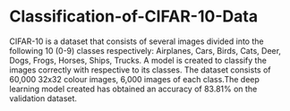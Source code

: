 # Classification-of-CIFAR-10-Data
CIFAR-10 is a dataset that consists of several images divided into the following 10 (0-9) classes respectively: Airplanes, Cars, Birds, Cats, Deer, Dogs, Frogs, Horses, Ships, Trucks. A model is created to classify the images correctly with respective to its classes. The dataset consists of 60,000 32x32 colour images, 6,000 images of each class.The deep learning model created has obtained an accuracy of 83.81% on the validation dataset.
